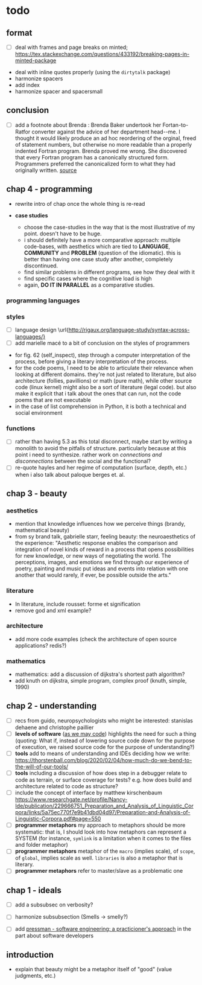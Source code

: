 # todo

## format

- [ ] deal with frames and page breaks on minted; <https://tex.stackexchange.com/questions/433192/breaking-pages-in-minted-package>
- deal with inline quotes properly (using the `dirtytalk` package)
- harmonize spacers
- add index
- harmonize spacer and spacersmall

## conclusion

- [ ] add a footnote about Brenda : Brenda Baker undertook her Fortan-to-Ratfor converter against the advice of her department head--me. I thought it would likely produce an ad hoc reordering of the orginal, freed of statement numbers, but otherwise no more readable than a properly indented Fortran program. Brenda proved me wrong. She discovered that every Fortran program has a canonically structured form. Programmers preferred the canonicalized form to what they had originally written. [source](https://web.archive.org/web/20200315093052/https://minnie.tuhs.org/pipermail/tuhs/2020-March/020664.html)

## chap 4 - programming

- rewrite intro of chap once the whole thing is re-read

- __case studies__
  - choose the case-studies in the way that is the most illustrative of my point. doesn't have to be huge.
  - i should definitely have a more comparative approach: multiple code-bases, with aesthetics which are tied to __LANGUAGE__, __COMMUNITY__ and __PROBLEM__ (question of the idiomatic). this is better than having one case study after another, completely discontinued.
  - find similar problems in different programs, see how they deal with it
  - find specific cases where the cognitive load is high
  - again, __DO IT IN PARALLEL__ as a comparative studies.

### programming languages

### styles

- [ ] language design \url{http://rigaux.org/language-study/syntax-across-languages/}
- [ ] add marielle macé to a bit of conclusion on the styles of programmers

- for fig. 62 (self_inspect), step through a computer interpretation of the process, before giving a literary interpretation of the process.
- for the code poems, I need to be able to articulate their relevance when looking at different domains. they're not just related to literature, but also architecture (follies, pavillions) or math (pure math), while other source code (linux kernel) might also be a sort of literature (legal code). but also make it explicit that i talk about the ones that can run, not the code poems that are not executable
- in the case of list comprehension in Python, it is both a technical and social environment

### functions

- [ ] rather than having 5.3 as this total disconnect, maybe start by writing a monolith to avoid the pitfalls of structure. particularly because at this point i need to synthesize. rather work on _connections and disconnections_ between the social and the functional?
- [ ] re-quote hayles and her regime of computation (surface, depth, etc.) when i also talk about paloque berges et. al.

## chap 3 - beauty

### aesthetics

- mention that knowledge influences how we perceive things (brandy, mathematical beauty)
- from sy brand talk, gabrielle starr, feeling beauty: the neuroaesthetics of the experience: "Aesthetic response enables the comparison and integration of novel kinds of reward in a process that opens possibilities for new knowledge, or new ways of negotiating the world. The perceptions, images, and emotions we find through our experience of poetry, painting and music put ideas and events into relation with one another that would rarely, if ever, be possible outside the arts."

### literature

- In literature, include rousset: forme et signification
- remove god and xml example?

### architecture

- add more code examples (check the architecture of open source applications? redis?)

### mathematics

- mathematics: add a discussion of dijkstra's shortest path algorithm?
- add knuth on dijkstra, simple program, complex proof (knuth, simple, 1990)

## chap 2 - understanding

- [ ] recs from guido, neuropsychologists who might be interested: stanislas dehaene and christophe paillier
- [ ] __levels of software__ ([as we may code](https://nshipster.com/as-we-may-code/)) highlights the need for such a thing (quoting: What if, instead of lowering source code down for the purpose of execution, we raised source code for the purpose of understanding?)
- [ ] __tools__ add to means of understanding and IDEs deciding how we write: <https://thorstenball.com/blog/2020/02/04/how-much-do-we-bend-to-the-will-of-our-tools/>
- [ ] __tools__ including a discussion of how does step in a debugger relate to code as terrain, or surface coverage for tests? e.g. how does build and architecture related to code as structure?
- [ ] include the concept of interface by matthew kirschenbaum <https://www.researchgate.net/profile/Nancy-Ide/publication/229666751_Preparation_and_Analysis_of_Linguistic_Corpora/links/5a75ec770f7e9b41dbd04d97/Preparation-and-Analysis-of-Linguistic-Corpora.pdf#page=550>
- [ ] __programmer metaphors__ my approach to metaphors should be more systematic: that is, I should look into how metaphors can represent a SYSTEM (for instance, `symlink` is a limitation when it comes to the files and folder metaphor)
- [ ] __programmer metaphors__ metaphor of the `macro` (implies scale), of `scope`, of `global`, implies scale as well. `libraries` is also a metaphor that is literary.
- [ ] __programmer metaphors__ refer to master/slave as a problematic one

## chap 1 - ideals

- [ ]  add a subsubsec on verbosity?
- [ ] harmonize subsubsection (Smells -> smelly?)

- [ ] add [pressman - software engineering: a practicioner's approach](../readings/notes/pressman_software_engineering_practicioners_approach.md) in the part about software developers

## introduction

- explain that beauty might be a metaphor itself of "good" (value judgments, etc.)